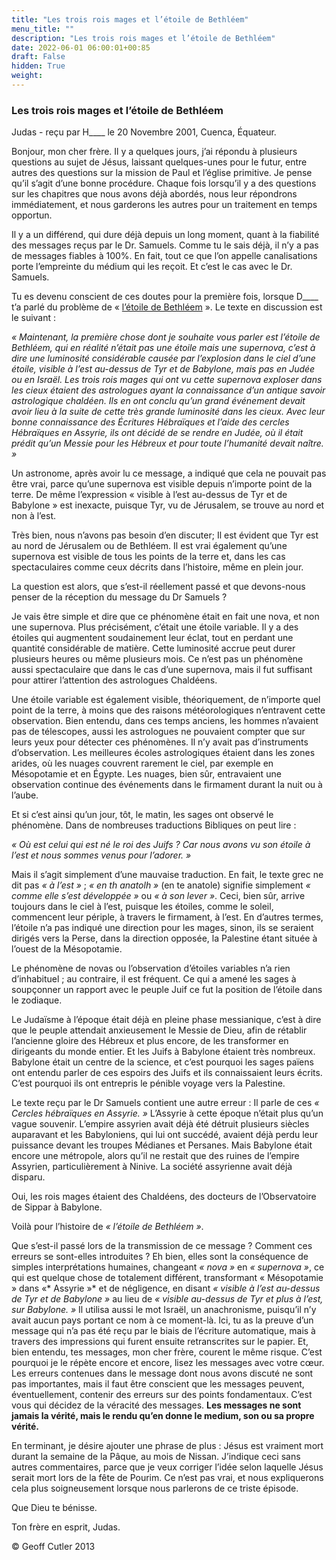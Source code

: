 ```yaml
---
title: "Les trois rois mages et l’étoile de Bethléem"
menu_title: ""
description: "Les trois rois mages et l’étoile de Bethléem"
date: 2022-06-01 06:00:01+00:85
draft: False
hidden: True
weight:
---
```

### Les trois rois mages et l’étoile de Bethléem

Judas - reçu par H____ le 20 Novembre 2001, Cuenca, Équateur.

Bonjour, mon cher frère. Il y a quelques jours, j’ai répondu à plusieurs questions au sujet de Jésus, laissant quelques-unes pour le futur, entre autres des questions sur la mission de Paul et l’église primitive. Je pense qu’il s’agit d’une bonne procédure. Chaque fois lorsqu’il y a des questions sur les chapitres que nous avons déjà abordés, nous leur répondrons immédiatement, et nous garderons les autres pour un traitement en temps opportun.

Il y a un différend, qui  dure déjà depuis un long moment, quant à la fiabilité des messages reçus par le Dr. Samuels. Comme tu le sais déjà, il n’y a pas de messages fiables à 100%. En fait, tout ce que l’on appelle canalisations porte l’empreinte du médium qui les reçoit. Et c’est le cas avec le Dr. Samuels.

Tu es devenu conscient de ces doutes pour la première fois, lorsque D____ t’a parlé du problème de « [l’étoile de Bethléem](/fr-samuels-messages/fr-revelations/fr-rev-33-1955-1-17-samuels-jesus/) ». Le texte en discussion est le suivant :

*« Maintenant, la première chose dont je souhaite vous parler est l’étoile de Bethléem, qui en réalité n’était pas une étoile mais une supernova, c’est à dire une luminosité considérable causée par l’explosion dans le ciel d’une étoile, visible à l’est au-dessus de Tyr et de Babylone, mais pas en Judée ou en Israël. Les trois rois mages qui ont vu cette supernova exploser dans les cieux étaient des astrologues ayant la connaissance d’un antique savoir astrologique chaldéen. Ils en ont conclu qu’un grand événement devait avoir lieu à la suite de cette très grande luminosité dans les cieux.  Avec leur bonne connaissance des Écritures Hébraïques et l’aide des cercles Hébraïques en Assyrie, ils ont décidé de se rendre en Judée, où il était prédit qu’un Messie pour les Hébreux et pour toute l’humanité devait naître. »*

Un astronome, après avoir lu ce message, a indiqué que cela ne pouvait pas être vrai, parce qu’une supernova est visible depuis n’importe point de la terre. De même l’expression « visible à l’est au-dessus de Tyr et de Babylone » est inexacte, puisque Tyr, vu de Jérusalem, se trouve au nord et non à l’est.

Très bien, nous n’avons pas besoin d’en discuter; Il est évident que Tyr est au nord de Jérusalem ou de Bethléem. Il est vrai également qu’une supernova est visible de tous les points de la terre et, dans les cas spectaculaires comme ceux décrits dans l’histoire, même en plein jour.

La question est alors, que s’est-il réellement passé et que devons-nous penser de la réception du message du Dr Samuels ?

Je vais être simple et dire que ce phénomène était en fait une nova, et non une supernova. Plus précisément, c’était une étoile variable. Il y a des étoiles qui augmentent soudainement leur éclat, tout en perdant une quantité considérable de matière. Cette luminosité accrue peut durer plusieurs heures ou même plusieurs mois. Ce n’est pas un phénomène aussi spectaculaire que dans le cas d’une supernova, mais il fut suffisant pour attirer l’attention des astrologues Chaldéens.

Une étoile variable est également visible, théoriquement, de n’importe quel point de la terre, à moins que des raisons météorologiques n’entravent cette observation. Bien entendu, dans ces temps anciens, les hommes n’avaient pas de télescopes, aussi les astrologues ne pouvaient compter que sur leurs yeux pour détecter ces phénomènes. Il n’y avait pas d’instruments d’observation. Les meilleures écoles astrologiques étaient dans les zones arides, où les nuages couvrent rarement le ciel, par exemple en Mésopotamie et en Égypte. Les nuages, bien sûr, entravaient une observation continue des événements dans le firmament durant la nuit ou à l’aube.

Et si c’est ainsi qu’un jour, tôt, le matin, les sages ont observé le phénomène. Dans de nombreuses traductions Bibliques on peut lire :

*« Où est celui qui est né le roi des Juifs ? Car nous avons vu son étoile à l’est et nous sommes venus pour l’adorer. »*

Mais il s’agit simplement d’une mauvaise traduction. En fait, le texte grec ne dit pas *« à l’est »* ; *« en th anatolh »* (en te anatole) signifie simplement *« comme elle s’est  développée »* ou *« à son lever »*. Ceci, bien sûr, arrive toujours dans le ciel à l’est, puisque les étoiles, comme le soleil, commencent leur périple, à travers le firmament, à l’est. En d’autres termes, l’étoile n’a pas indiqué une direction pour les mages, sinon, ils se seraient dirigés vers la Perse, dans la direction opposée, la Palestine étant située à l’ouest de la Mésopotamie.

Le phénomène de novas ou l’observation d’étoiles variables n’a rien d’inhabituel ; au contraire, il est fréquent. Ce qui a amené les sages à soupçonner un rapport avec le peuple Juif ce fut la position de l’étoile dans le zodiaque.

Le Judaïsme à l’époque était déjà en pleine phase messianique, c’est à dire que le peuple attendait anxieusement le Messie de Dieu, afin de rétablir l’ancienne gloire des Hébreux et plus encore, de les transformer en dirigeants du monde entier. Et les Juifs à Babylone étaient très nombreux. Babylone était un centre de la science, et c’est pourquoi les sages païens ont entendu parler de ces espoirs des Juifs et ils connaissaient leurs écrits. C’est pourquoi ils ont entrepris le pénible voyage vers la Palestine.

Le texte reçu par le Dr Samuels contient une autre erreur : Il parle de ces *« Cercles hébraïques en Assyrie. »* L’Assyrie à cette époque n’était plus qu’un vague souvenir. L’empire assyrien avait déjà été détruit plusieurs siècles auparavant et les Babyloniens, qui lui ont succédé, avaient déjà perdu leur puissance devant les troupes Médianes et Persanes. Mais Babylone était encore une métropole, alors qu’il ne restait que des ruines de l’empire Assyrien, particulièrement à Ninive. La société assyrienne avait déjà disparu.

Oui, les rois mages étaient des Chaldéens, des docteurs de l’Observatoire de Sippar à Babylone.

Voilà pour l’histoire de *« l’étoile de Bethléem »*.

Que s’est-il passé lors de la transmission de ce message ? Comment ces erreurs se sont-elles introduites ? Eh bien, elles sont la conséquence de simples interprétations humaines, changeant *« nova »* en *« supernova »*, ce qui est quelque chose de totalement différent, transformant « Mésopotamie » dans «* Assyrie »* et de négligence, en disant *« visible à l’est au-dessus de Tyr et de Babylone »* au lieu de *« visible au-dessus de Tyr et plus à l’est, sur Babylone. »* Il utilisa aussi le mot Israël, un anachronisme, puisqu’il n’y avait aucun pays portant ce nom à ce moment-là. Ici, tu as la preuve d’un message qui n’a pas été reçu par le biais de l’écriture automatique, mais à travers des impressions qui furent ensuite retranscrites sur le papier. Et, bien entendu, tes messages, mon cher frère, courent le même risque. C’est pourquoi je le répète encore et encore, lisez les messages avec votre cœur. Les erreurs contenues dans le message dont nous avons discuté ne sont pas importantes, mais il faut être conscient que les messages peuvent, éventuellement, contenir des erreurs sur des points fondamentaux. C’est vous qui décidez de la véracité des messages. **Les messages ne sont jamais la vérité, mais le rendu qu’en donne le medium, son ou sa propre vérité.**

En terminant, je désire ajouter une phrase de plus : Jésus est vraiment mort durant la semaine de la Pâque, au mois de Nissan. J’indique ceci sans autres commentaires, parce que je veux corriger l’idée selon laquelle Jésus serait mort lors de la fête de Pourim. Ce n’est pas vrai, et nous expliquerons cela plus soigneusement lorsque nous parlerons de ce triste épisode.

Que Dieu te bénisse.

Ton frère en esprit, Judas.

© Geoff Cutler 2013
